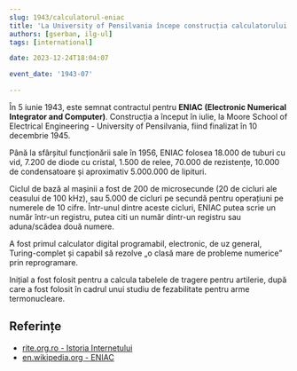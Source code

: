 ```yaml
---
slug: 1943/calculatorul-eniac
title: 'La University of Pensilvania începe construcția calculatorului „ENIAC”'
authors: [gserban, ilg-ul]
tags: [international]

date: 2023-12-24T18:04:07

event_date: '1943-07'

---
```


În 5 iunie 1943, este semnat contractul pentru **ENIAC (Electronic
Numerical Integrator and Computer)**. Construcția a început în iulie,
la Moore School of Electrical Engineering - University of Pensilvania,
fiind finalizat în 10 decembrie 1945.

<!-- truncate -->

Până la sfârșitul funcționării sale în 1956, ENIAC folosea 18.000 de
tuburi cu vid, 7.200 de diode cu cristal, 1.500 de relee, 70.000 de rezistențe,
10.000 de condensatoare și aproximativ 5.000.000 de lipituri.

Ciclul de bază al mașinii a fost de 200 de microsecunde (20 de cicluri
ale ceasului de 100 kHz), sau 5.000 de cicluri pe secundă pentru
operațiuni pe numerele de 10 cifre. Într-unul dintre aceste cicluri,
ENIAC putea scrie un număr într-un registru, putea citi un număr
dintr-un registru sau aduna/scădea două numere.

A fost primul calculator digital programabil, electronic, de uz general,
Turing-complet și capabil să rezolve „o clasă mare de probleme numerice”
prin reprogramare.

Inițial a fost folosit pentru a calcula tabelele de tragere pentru artilerie,
după care a fost folosit în cadrul unui studiu de fezabilitate pentru
arme termonucleare.

## Referințe

- [rite.org.ro - Istoria Internetului](https://rite.org.ro/istoria-internetului/)
- [en.wikipedia.org - ENIAC](https://en.wikipedia.org/wiki/ENIAC)
